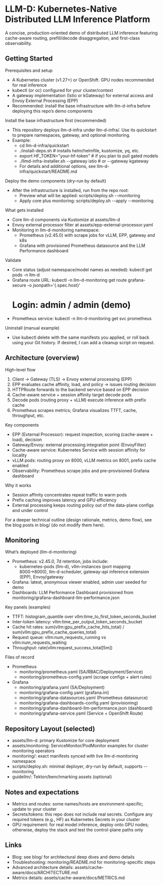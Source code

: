 # LLM-D: Kubernetes-Native Distributed LLM Inference Platform

A concise, production-oriented demo of distributed LLM inference featuring cache-aware routing, prefill/decode disaggregation, and first-class observability.


## Getting Started

Prerequisites and setup
- A Kubernetes cluster (v1.27+) or OpenShift. GPU nodes recommended for real inference
- kubectl (or oc) configured for your cluster/context
- A gateway implementation (Istio or kGateway) for external access and Envoy External Processing (EPP)
- Recommended: install the base infrastructure with llm-d-infra before deploying this repo’s demo components

Install the base infrastructure first (recommended)
- This repository deploys llm-d-infra under llm-d-infra/. Use its quickstart to prepare namespaces, gateway, and optional monitoring.
- Example:
  - cd llm-d-infra/quickstart
  - ./install-deps.sh   # installs helm/helmfile, kustomize, yq, etc.
  - export HF_TOKEN="your-hf-token"   # if you plan to pull gated models
  - ./llmd-infra-installer.sh --gateway istio   # or --gateway kgateway
  - For details and additional options, see llm-d-infra/quickstart/README.md

Deploy the demo components (dry-run by default)
- After the infrastructure is installed, run from the repo root:
  - Preview what will be applied:
    scripts/deploy.sh --monitoring
  - Apply core plus monitoring:
    scripts/deploy.sh --apply --monitoring

What gets installed
- Core llm-d components via Kustomize at assets/llm-d
- Envoy external processor filter at assets/epp-external-processor.yaml
- Monitoring in llm-d-monitoring namespace:
  - Prometheus (v2.45.0) with scrape jobs for vLLM, EPP, gateway and k8s
  - Grafana with provisioned Prometheus datasource and the LLM Performance dashboard

Validate
- Core status (adjust namespace/model names as needed):
  kubectl get pods -n llm-d
- Grafana route URL:
  kubectl -n llm-d-monitoring get route grafana-secure -o jsonpath='{.spec.host}'
  # Login: admin / admin (demo)
- Prometheus service:
  kubectl -n llm-d-monitoring get svc prometheus

Uninstall (manual example)
- Use kubectl delete with the same manifests you applied, or roll back using your Git history. If desired, I can add a cleanup script on request.


## Architecture (overview)

High-level flow
1) Client → Gateway (TLS) → Envoy external processing (EPP)
2) EPP evaluates cache affinity, load, and policy → issues routing decision
3) HTTPRoute forwards to the backend service based on EPP decision
4) Cache-aware service + session affinity target decode pods
5) Decode pods (routing proxy + vLLM) execute inference with prefix cache
6) Prometheus scrapes metrics; Grafana visualizes TTFT, cache, throughput, etc.

Key components
- EPP (External Processor): request inspection, scoring (cache-aware + load), decision
- Gateway/Envoy: external processing integration point (EnvoyFilter)
- Cache-aware service: Kubernetes Service with session affinity for locality
- vLLM pods: routing proxy on 8000, vLLM metrics on 8001, prefix cache enabled
- Observability: Prometheus scrape jobs and pre-provisioned Grafana dashboard

Why it works
- Session affinity concentrates repeat traffic to warm pods
- Prefix caching improves latency and GPU efficiency
- External processing keeps routing policy out of the data-plane configs and under control

For a deeper technical outline (design rationale, metrics, demo flow), see the blog posts in blog/ (do not modify them here).


## Monitoring

What’s deployed (llm-d-monitoring)
- Prometheus: v2.45.0, 7d retention, jobs include:
  - kubernetes-pods (llm-d), vllm-instances (port mapping 8000→8000), llm-d-scheduler, gateway-api inference extension (EPP), Envoy/gateway
- Grafana: latest, anonymous viewer enabled, admin user seeded for demo
- Dashboards: LLM Performance Dashboard provisioned from monitoring/grafana-dashboard-llm-performance.json

Key panels (examples)
- TTFT: histogram_quantile over vllm:time_to_first_token_seconds_bucket
- Inter-token latency: vllm:time_per_output_token_seconds_bucket
- Cache hit rates: sum(vllm:gpu_prefix_cache_hits_total) / sum(vllm:gpu_prefix_cache_queries_total)
- Request queue: vllm:num_requests_running vs vllm:num_requests_waiting
- Throughput: rate(vllm:request_success_total[5m])

Files of record
- Prometheus
  - monitoring/prometheus.yaml (SA/RBAC/Deployment/Service)
  - monitoring/prometheus-config.yaml (scrape configs + alert rules)
- Grafana
  - monitoring/grafana.yaml (SA/Deployment)
  - monitoring/grafana-config.yaml (grafana.ini)
  - monitoring/grafana-datasources.yaml (Prometheus datasource)
  - monitoring/grafana-dashboards-config.yaml (provisioning)
  - monitoring/grafana-dashboard-llm-performance.json (dashboard)
  - monitoring/grafana-service.yaml (Service + OpenShift Route)


## Repository Layout (selected)
- assets/llm-d: primary Kustomize for core deployment
- assets/monitoring: ServiceMonitor/PodMonitor examples for cluster monitoring operators
- monitoring/: exact manifests synced with live llm-d-monitoring namespace
- scripts/deploy.sh: minimal deployer, dry-run by default, supports --monitoring
- guidellm/: Tekton/benchmarking assets (optional)


## Notes and expectations
- Metrics and routes: some names/hosts are environment-specific; update to your cluster
- Secrets/tokens: this repo does not include real secrets. Configure any required tokens (e.g., HF) as Kubernetes Secrets in your cluster
- GPU requirement: for real model inference, deploy onto GPU nodes; otherwise, deploy the stack and test the control-plane paths only


## Links
- Blog: see blog/ for architectural deep dives and demo details
- Troubleshooting: monitoring/README.md for monitoring-specific steps
- Advanced architecture details: assets/cache-aware/docs/ARCHITECTURE.md
- Metrics details: assets/cache-aware/docs/METRICS.md

